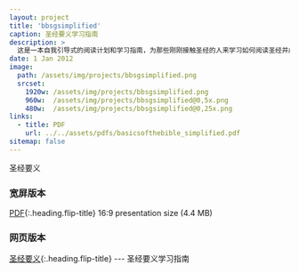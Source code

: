 ```yaml
---
layout: project
title: 'bbsgsimplified'
caption: 圣经要义学习指南
description: >
  这是一本自我引导式的阅读计划和学习指南，为那些刚刚接触圣经的人来学习如何阅读圣经并成为耶稣的追随者。
date: 1 Jan 2012
image: 
  path: /assets/img/projects/bbsgsimplified.png
  srcset: 
    1920w: /assets/img/projects/bbsgsimplified.png
    960w:  /assets/img/projects/bbsgsimplified@0,5x.png
    480w:  /assets/img/projects/bbsgsimplified@0,25x.png
links:
  - title: PDF
    url: ../../assets/pdfs/basicsofthebible_simplified.pdf
sitemap: false
---
```


圣经要义

### 宽屏版本  
[PDF](../assets/pdfs/basicsofthebible_simplified.pdf){:.heading.flip-title} <span class="icon-file-pdf"></span> 16:9 presentation size (4.4 MB)

### 网页版本
[圣经要义](../studyguide/开始.md){:.heading.flip-title} <span class="icon-display-pdf"></span> --- 圣经要义学习指南